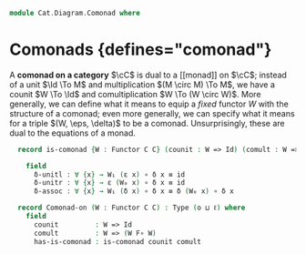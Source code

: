 <!--
```agda
open import Cat.Functor.Adjoint
open import Cat.Functor.Base
open import Cat.Prelude

import Cat.Reasoning
```
-->

```agda
module Cat.Diagram.Comonad where
```

<!--
```agda
open Functor
open _=>_

module _ {o ℓ} {C : Precategory o ℓ} where
  open Precategory C
```
-->

# Comonads {defines="comonad"}

A **comonad on a category** $\cC$ is dual to a [[monad]] on $\cC$; instead
of a unit $\Id \To M$ and multiplication $(M \circ M) \To M$, we have a
counit $W \To \Id$ and comultiplication $W \To (W \circ W)$. More
generally, we can define what it means to equip a *fixed* functor $W$
with the structure of a comonad; even more generally, we can specify
what it means for a triple $(W, \eps, \delta)$ to be a comonad.
Unsurprisingly, these are dual to the equations of a monad.

```agda
  record is-comonad {W : Functor C C} (counit : W => Id) (comult : W => W F∘ W) : Type (o ⊔ ℓ) where
```

<!--
```agda
    no-eta-equality
    open Functor W renaming (F₀ to W₀ ; F₁ to W₁ ; F-id to W-id ; F-∘ to W-∘) public

    module counit = _=>_ counit renaming (η to ε)
    module comult = _=>_ comult renaming (η to δ)

    open counit using (ε) public
    open comult using (δ) public
```
-->

```agda
    field
      δ-unitl : ∀ {x} → W₁ (ε x) ∘ δ x ≡ id
      δ-unitr : ∀ {x} → ε (W₀ x) ∘ δ x ≡ id
      δ-assoc : ∀ {x} → W₁ (δ x) ∘ δ x ≡ δ (W₀ x) ∘ δ x
```

```agda
  record Comonad-on (W : Functor C C) : Type (o ⊔ ℓ) where
    field
      counit         : W => Id
      comult         : W => (W F∘ W)
      has-is-comonad : is-comonad counit comult
```

<!--
```agda
    open is-comonad has-is-comonad public

unquoteDecl H-Level-is-comonad = declare-record-hlevel 1 H-Level-is-comonad (quote is-comonad)
```
-->

<!--
```agda
module _ {o h : _} {C : Precategory o h} {F G : Functor C C} {M : Comonad-on F} {N : Comonad-on G} where
  private
    module C = Cat.Reasoning C
    module M = Comonad-on M
    module N = Comonad-on N
    unquoteDecl eqv = declare-record-iso eqv (quote Comonad-on)

  Comonad-on-path
    : (p0 : F ≡ G)
    → (∀ x → PathP (λ i → C.Hom (p0 i · x) x) (M.ε x) (N.ε x))
    → (∀ x → PathP (λ i → C.Hom (p0 i · x) (p0 i · (p0 i · x))) (M.δ x) (N.δ x))
    → PathP (λ i → Comonad-on (p0 i)) M N
  Comonad-on-path M=N pcounit pcomult = injectiveP (λ _ → eqv) $
    Nat-pathp M=N refl pcounit ,ₚ Nat-pathp M=N (ap₂ _F∘_ M=N M=N) pcomult ,ₚ prop!
```
-->
